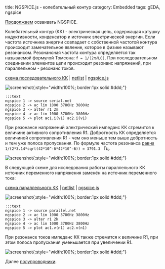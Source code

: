 title: NGSPICE.js - колебательный контур
category: Embedded 
tags: gEDA, ngspice

[Продолжаем]({filename}../2016-10-28-ngspice-introduction/2016-10-28-ngspice-introduction.md) осваивать NGSPICE.

Колебательный контур (КК) - электрическая цепь, содержащая катушку индуктивности, конденсатор и источник электрической энергии. Если частота источника энергии совпадает с собственной частотой контура происходит замечательное явление, которое в физике называют резонансом. Резонансная частота контура определяется так называемой формулой Томсона: ```f = 1/(2π√LC)```. При последовательном соединении элементов цепи происходит резонанс напряжений, при параллельном - резонанс токов.

[схема последовательного КК]({attach}serial.sch) | [netlist]({attach}serial.net) | [ngspice.js](https://ngspice.js.org/?gist=5e3f4a6715af6a2a93ffb06da9f3d023)

![screenshot]({attach}show-img-serial.png){:style="width:100%; border:1px solid #ddd;"}

    :::text
    ngspice 1 -> source serial.net
    ngspice 2 -> ac lin 1000 3780Hz 3800Hz
    ngspice 3 -> alter r1 2m
    ngspice 4 -> ac lin 1000 3780Hz 3800Hz
    ngspice 5 -> plot ac1.i(v1) ac2.i(v1)

При резонансе напряжений электрический импеданс КК стремится к величине активного сопротивления R1. Добротность КК определяется величиной сопротивления R1 - чем оно меньше тем выше добротность и тем уже полоса пропускания. По формуле частота резонанса [равна](https://bc.js.org/) ```1/(2*3.14*sqrt(42*10^-6*42*10^-6)) = 3791.3 ``` Гц.

![screenshot]({attach}serial-canvas.png){:style="width:100%; border:1px solid #ddd;"}

В следующей схеме для исследования работы параллельного КК источник переменного напряжения заменён на источник переменного тока:

[схема параллельного КК]({attach}parallel.sch) | [netlist]({attach}parallel.net) | [ngspice.js](https://ngspice.js.org/?gist=21c6cf0b8c1274661bf845c5313b6408)

![screenshot]({attach}show-img-parallel.png){:style="width:100%; border:1px solid #ddd;"}

    :::text
    ngspice 1 -> source parallel.net
    ngspice 2 -> ac lin 1000 3780Hz 3800Hz
    ngspice 3 -> alter r1 2k
    ngspice 4 -> ac lin 1000 3780Hz 3800Hz
    ngspice 5 -> plot ac1.v(n1) ac2.v(n1)

При резонансе токов импеданс КК также стремится к величине R1, при этом полоса пропускания уменьшается при увеличении R1. 

![screenshot]({attach}parallel-canvas.png){:style="width:100%; border:1px solid #ddd;"}

Далее [полупроводники]({filename}../2016-10-31-ngspice-diode/2016-10-31-ngspice-diode.md).
